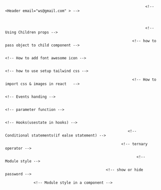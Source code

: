                                                                     <!-- <Header email="ws@gmail.com" > -->



                                                                    <!-- Using Children props -->
<!-- <Header email="ws@gmail.com" >
        <h1>welcome to header section2</h1>
      </Header>
      result
      
      
      import React from 'react'
      import p from 'react'

      const Header = ({email,children} ) => 
      console.log(p)
      return 
       <h1>
       Welcome to Header Section {email}{children}
      </h1> -->

                                                              <!-- how to pass object to child component -->

<!-- <Container>
      <Row>
        {blog.map((v,i)=> {
        return(
        <ProductItems pitems={v} key={i}/>
      )
    })}
        
      
      
      </Row>
    </Container>

    </div>
  );
}

export default App;

function ProductItems({pitems}){
  return(
   <Col >
    <Card style={{ width: '18rem' }}>
            <Card.Img variant="top" src="holder.js/100px180" />
            <Card.Body>
              <Card.Title>{pitems.title}</Card.Title>
              <Card.Text>
                Some quick example text to build on the card title and make up the
                bulk of the card's content.
              </Card.Text>
              <Button variant="primary">Go somewhere</Button>
            </Card.Body>
          </Card>
   </Col>
  )
} -->

                                                                         <!-- How to add font awesome icon -->
<!-- <Header email="ws@gmail.com" >
        <h1>welcome to header section2</h1>
        <FontAwesomeIcon icon={faWhatsapp} className="text-danger" />
      </Header> -->

                                                                         <!-- how to use setup tailwind css -->

<!-- follow https://tailwindcss.com/docs/guides/create-react-app -->

                                                              <!-- How to import css & images in react   -->
<!-- import logo from './logo.svg'; -->

                                                                                       <!-- Events handing -->
<!-- let dispalyData=()=>{
    alert("stay work hard")
  }
  return 
    <div className="App">
      
      <button onClick={dispalyData}>click</button> -->

                                                                                   <!-- parameter function -->
<!-- let addData=(a,b)=>{
    console.log(a,b)
   }
   <button onClick={()=>addData(10,30)}>click2</button> -->

                                                                            <!-- Hooks(usestate in hooks) -->
<!-- let [count,setCount] =useState(1)

   let display=()=>{
    setCount(count+1)
    console.log(count)
    
   }

   <button onClick={display}>{count}click0</button> -->

                                                            <!-- Conditional statements(if ealse statement) -->
<!-- let temlate='';
   let [count,setCount] =useState(1)
   let[pshow,setpshow]=useState(false)

   if (pshow){
    temlate= <><button onClick={()=>setpshow(!pshow)}>hide</button>
    <p>welcome to ws</p></>
   }
   else{
    temlate= <button onClick={()=>setpshow(!pshow)}>show</button>
   }
    return (
    <div className="App">
      <Header email="ws@gmail.com" >
        <h1>welcome to header section2</h1>
        <FontAwesomeIcon icon={faWhatsapp} className="text-danger" />
      </Header>
      {temlate} -->




                                                         <!-- ternary operator -->
<!-- let [status,setstatus]=useState(false);

  return (
    <div className="App">
      <button onClick={()=>setstatus(!status)}>
        {(status ? 'hide' : 'show')}
      </button>
{(status) ?

     <p>welcomm</p>
     :
     ''} -->

                                                                <!-- Module style -->
<!-- 3.33 -->

                                                  <!-- show or hide password -->
<!-- let [pstatus,setStatus]=useState(false);
<input className={modul.margin} type={pstatus ? 'text' : 'password'} /> 
<button onClick={()=>setStatus(!pstatus)}>
  {pstatus ? 'hide' : 'show'}
</button> -->


                 <!-- Module style in a component -->








